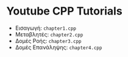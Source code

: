 # Youtube CPP Tutorials

- Εισαγωγή:         `chapter1.cpp`
- Μεταβλητές:       `chapter2.cpp`
- Δομές Ροής:       `chapter3.cpp`
- Δομές Επανάληψης: `chapter4.cpp`